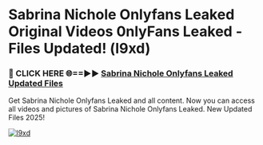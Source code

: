 # Sabrina Nichole Onlyfans Leaked Original Videos 0nlyFans Leaked - Files Updated! (l9xd)

<h3>🔴 CLICK HERE 🌐==►► <a href="https://tinyurl.com/2jnfzry5" rel="nofollow">Sabrina Nichole Onlyfans Leaked Updated Files</a></h3>

Get Sabrina Nichole Onlyfans Leaked and all content. Now you can access all videos and pictures of Sabrina Nichole Onlyfans Leaked. New Updated Files 2025!

[![l9xd](https://i.imgur.com/GyGTBgg.gif)](https://tinyurl.com/2jnfzry5)
